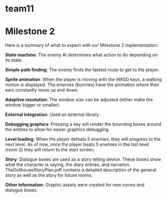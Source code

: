 # team11

# Milestone 2
Here is a summary of what to expect with our Milestone 2 implementation:

**State machine**: The enemy AI determines what action to do depending on its state. 

**Simple path finding**:
The enemy finds the fastest route to get to the player. 

**Sprite animation**:
When the player is moving with the WASD keys, a walking motion is displayed. The enemies (bunnies) have the animation where their ears constantly move up and down. 

**Adaptive resolution**:
The window size can be adjusted (either make the window bigger or smaller). 

**External integration**: Used an external library.

**Debugging graphics**:
Pressing a key will render the bounding boxes around the entities to allow for easier graphics debugging. 

**Level loading**:
When the player defeats 5 enemies, they will progress to the next level. As of now, once the player beats 5 enemies in the last level (room 2) they will return to the start screen. 

**Story**:
Dialogue boxes are used as a story telling device. These boxes show what the character is saying, the diary entries, and narration. TheDollhouseStoryPlan.pdf contains a detailed description of the general story as well as the story for future rooms. 

**Other information**:
Graphic assets were created for new rooms and dialogue boxes. 
